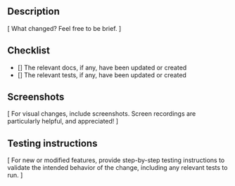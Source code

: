 ## Description

[ What changed? Feel free to be brief. ]

## Checklist

- [] The relevant docs, if any, have been updated or created
- [] The relevant tests, if any, have been updated or created

## Screenshots

[ For visual changes, include screenshots. Screen recordings are particularly helpful, and appreciated! ]

## Testing instructions

[ For new or modified features, provide step-by-step testing instructions to validate the intended behavior of the change, including any relevant tests to run. ]
